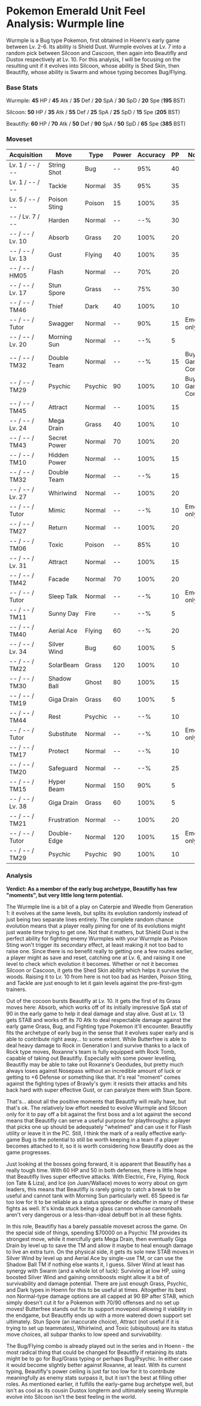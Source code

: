 # Pokemon Emerald Unit Feel Analysis: Wurmple line

Wurmple is a Bug type Pokemon, first obtained in Hoenn's early game between Lv. 2-6. Its ability is Shield Dust. Wurmple evolves at Lv. 7 into a random pick between Silcoon and Cascoon, then again into Beautifly and Dustox respectively at Lv. 10. For this analysis, I will be focusing on the resulting unit if it evolves into Silcoon, whose ability is Shed Skin, then Beautifly, whose ability is Swarm and whose typing becomes Bug/Flying. 

### Base Stats

Wurmple: **45** HP / **45** Atk / **35** Def / **20** SpA / **30** SpD / **20** Spe (**195** BST)

Silcoon: **50** HP / **35** Atk / **55** Def / **25** SpA / **25** SpD / **15** Spe (**205** BST)

Beautifly: **60** HP / **70** Atk / **50** Def / **90** SpA / **50** SpD / **65** Spe (**385** BST)

### Moveset

| Acquisition      | Move         | Type    | Power | Accuracy | PP | Notes              |
|------------------|--------------|---------|-------|----------|----|--------------------|
| Lv. 1 / -- / --  | String Shot  | Bug     | --    | 95%      | 40 |                    |
| Lv. 1 / -- / --  | Tackle       | Normal  | 35    | 95%      | 35 |                    |
| Lv. 5 / -- / --  | Poison Sting | Poison  | 15    | 100%     | 35 |                    |
| -- / Lv. 7 / --  | Harden       | Normal  | --    | --%      | 30 |                    |
| -- / -- / Lv. 10 | Absorb       | Grass   | 20    | 100%     | 20 |                    |
| -- / -- / Lv. 13 | Gust         | Flying  | 40    | 100%     | 35 |                    |
| -- / -- / HM05   | Flash        | Normal  | --    | 70%      | 20 |                    |
| -- / -- / Lv. 17 | Stun Spore   | Grass   | --    | 75%      | 30 |                    |
| -- / -- / TM46   | Thief        | Dark    | 40    | 100%     | 10 |                    |
| -- / -- / Tutor  | Swagger      | Normal  | --    | 90%      | 15 | Emerald only       |
| -- / -- / Lv. 20 | Morning Sun  | Normal  | --    | --%      | 5  |                    |
| -- / -- / TM32   | Double Team  | Normal  | --    | --%      | 15 | Buy at Game Corner |
| -- / -- / TM29   | Psychic      | Psychic | 90    | 100%     | 10 | Buy at Game Corner |
| -- / -- / TM45   | Attract      | Normal  | --    | 100%     | 15 |                    |
| -- / -- / Lv. 24 | Mega Drain   | Grass   | 40    | 100%     | 10 |                    |
| -- / -- / TM43   | Secret Power | Normal  | 70    | 100%     | 20 |                    |
| -- / -- / TM10   | Hidden Power | Normal  | --    | 100%     | 15 |                    |
| -- / -- / TM32   | Double Team  | Normal  | --    | --%      | 15 |                    |
| -- / -- / Lv. 27 | Whirlwind    | Normal  | --    | 100%     | 20 |                    |
| -- / -- / Tutor  | Mimic        | Normal  | --    | --%      | 10 | Emerald only       |
| -- / -- / TM27   | Return       | Normal  | --    | 100%     | 20 |                    |
| -- / -- / TM06   | Toxic        | Poison  | --    | 85%      | 10 |                    |
| -- / -- / Lv. 31 | Attract      | Normal  | --    | 100%     | 15 |                    |
| -- / -- / TM42   | Facade       | Normal  | 70    | 100%     | 20 |                    |
| -- / -- / Tutor  | Sleep Talk   | Normal  | --    | --%      | 10 | Emerald only       |
| -- / -- / TM11   | Sunny Day    | Fire    | --    | --%      | 5  |                    |
| -- / -- / TM40   | Aerial Ace   | Flying  | 60    | --%      | 20 |                    |
| -- / -- / Lv. 34 | Silver Wind  | Bug     | 60    | 100%     | 5  |                    |
| -- / -- / TM22   | SolarBeam    | Grass   | 120   | 100%     | 10 |                    |
| -- / -- / TM30   | Shadow Ball  | Ghost   | 80    | 100%     | 15 |                    |
| -- / -- / TM19   | Giga Drain   | Grass   | 60    | 100%     | 5  |                    |
| -- / -- / TM44   | Rest         | Psychic | --    | --%      | 10 |                    |
| -- / -- / Tutor  | Substitute   | Normal  | --    | --%      | 10 | Emerald only       |
| -- / -- / TM17   | Protect      | Normal  | --    | --%      | 10 |                    |
| -- / -- / TM20   | Safeguard    | Normal  | --    | --%      | 25 |                    |
| -- / -- / TM15   | Hyper Beam   | Normal  | 150   | 90%      | 5  |                    |
| -- / -- / Lv. 38 | Giga Drain   | Grass   | 60    | 100%     | 5  |                    |
| -- / -- / TM21   | Frustration  | Normal  | --    | 100%     | 20 |                    |
| -- / -- / Tutor  | Double-Edge  | Normal  | 120   | 100%     | 15 | Emerald only       |
| -- / -- / TM29   | Psychic      | Psychic | 90    | 100%     | 10 |                    |

### Analysis

**Verdict: As a member of the early bug archetype, Beautifly has few "moments", but very little long term potential.**

The Wurmple line is a bit of a play on Caterpie and Weedle from Generation 1: it evolves at the same levels, but splits its evolution randomly instead of just being two separate lines entirely. The complete random chance evolution means that a player really pining for one of its evolutions might just waste time trying to get one. Not that it matters, but Shield Dust is the perfect ability for fighting enemy Wurmples with your Wurmple as Poison Sting won't trigger its secondary effect, at least making it not too bad to raise one. Since there is no benefit really to getting one a few routes earlier, a player might as save and reset, catching one at Lv. 6, and raising it one level to check which evolution it becomes. Whether or not it becomes Silcoon or Cascoon, it gets the Shed Skin ability which helps it survive the woods. Raising it to Lv. 10 from here is not too bad as Harden, Poison Sting, and Tackle are just enough to let it gain levels against the pre-first-gym trainers.

Out of the cocoon bursts Beautifly at Lv. 10. It gets the first of its Grass moves here: Absorb, which works off of its initially impressive SpA stat of 90 in the early game to help it deal damage and stay alive. Gust at Lv. 13 gets STAB and works off its 70 Atk to deal respectable damage against the early game Grass, Bug, and Fighting type Pokemon it'll encounter. Beautifly fits the archetype of early bug in the sense that it evolves super early and is able to contribute right away... to some extent. While Butterfree is able to deal heavy damage to Rock in Generation I and survive thanks to a lack of Rock type moves, Roxanne's team is fully equipped with Rock Tomb, capable of taking out Beautifly. Especially with some power levelling, Beautifly may be able to take out Roxanne's Geodudes, but pretty much always loses against Nosepass without an incredible amount of luck or getting to +6 Defense or something like that. It's real "moment" comes against the fighting types of Brawly's gym: it resists their attacks and hits back hard with super effective Gust, or can paralyze them with Stun Spore.

That's... about all the positive moments that Beautifly will really have, but that's ok. The relatively low effort needed to evolve Wurmple and Silcoon only for it to pay off a bit against the first boss and a lot against the second means that Beautifly can serve a useful purpose for playthroughs: a player that picks one up should be adequately "whelmed" and can use it for Flash utility or leave it in the PC. Still, I think the mark of a really effective early-game Bug is the potential to still be worth keeping in a team if a player becomes attached to it, so it is worth considering how Beautifly does as the game progresses.

Just looking at the bosses going forward, it is apparent that Beautifly has a really tough time. With 60 HP and 50 in both defenses, there is little hope that Beautifly lives super effective attacks. With Electric, Fire, Flying, Rock (on Tate & Liza), and Ice (on Juan/Wallace) moves to worry about on gym leaders, this means that Beautifly is rarely going to catch a break to be useful and cannot tank with Morning Sun particularly well. 65 Speed is far too low for it to be reliable as a status spreader or debuffer in many of these fights as well. It's kinda stuck being a glass cannon whose cannonballs aren't very dangerous or a less-than-ideal debuff bot in all these fights.

In this role, Beautifly has a barely passable moveset across the game. On the special side of things, spending $70000 on a Psychic TM provides its strongest move, while it mercifully gets Mega Drain, then eventually Giga Drain by level up to save the TM and allow it maybe to heal enough damage to live an extra turn. On the physical side, it gets its sole new STAB moves in Silver Wind by level up and Aerial Ace by single-use TM, or can use the Shadow Ball TM if nothing else wants it, I guess. Silver Wind at least has synergy with Swarm (and a whole lot of luck): Surviving at low HP, using boosted Silver Wind and gaining omniboosts might allow it a bit of survivability and damage potential. There are just enough Grass, Psychic, and Dark types in Hoenn for this to be useful at times. Altogether its best non Normal-type damage options are all capped at 90 BP after STAB, which simply doesn't cut it for a Pokemon with 70/90 offenses and no set up moves! Butterfree stands out for its support movepool allowing it viability in the endgame, but Beautifly ends up with a more watered down support set ultimately. Stun Spore (an inaccurate choice), Attract (not useful if it is trying to set up teammates), Whirlwind, and Toxic (ubiquitous) are its status move choices, all subpar thanks to low speed and survivability.

The Bug/Flying combo is already played out in the series and in Hoenn - the most radical thing that could be changed for Beautifly if retaining its stats might be to go for Bug/Grass typing or perhaps Bug/Psychic. In either case it would become slightly better against Roxanne, at least. With its current typing, Beautifly's power ceiling is just far too low for it to contribute meaningfully as enemy stats surpass it, but it isn't the best at filling other roles. As mentioned earlier, it fulfills the early-game bug archetype well, but isn't as cool as its cousin Dustox longterm and ultimately seeing Wurmple evolve into Silcoon isn't the best feeling in the world.